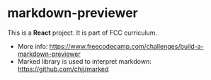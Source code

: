 # markdown-previewer
This is a <b>React</b> project. It is part of FCC curriculum. 
* More info: https://www.freecodecamp.com/challenges/build-a-markdown-previewer
* Marked library is used to interpret markdown: https://github.com/chjj/marked


